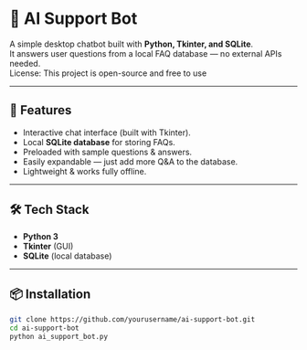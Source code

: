 # 🤖 AI Support Bot

A simple desktop chatbot built with **Python, Tkinter, and SQLite**.  
It answers user questions from a local FAQ database — no external APIs needed.  
License: This project is open-source and free to use

---

## 🚀 Features
- Interactive chat interface (built with Tkinter).
- Local **SQLite database** for storing FAQs.
- Preloaded with sample questions & answers.
- Easily expandable — just add more Q&A to the database.
- Lightweight & works fully offline.

---

## 🛠️ Tech Stack
- **Python 3**
- **Tkinter** (GUI)
- **SQLite** (local database)

---

## 📦 Installation
```bash
git clone https://github.com/yourusername/ai-support-bot.git
cd ai-support-bot
python ai_support_bot.py
